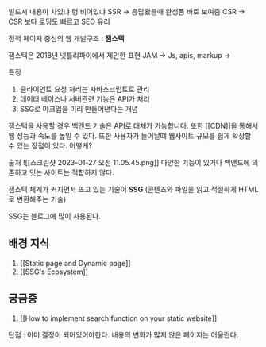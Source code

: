 ---
---

빌드시 내용이 차있냐 텅 비어있냐
SSR -> 응답왔을때 완성품 바로 보여줌
CSR -> CSR 보다 로딩도 빠르고 SEO 유리


정적 페이지 중심의 웹 개발구조 : **잼스텍** 

잼스텍은 2018년 넷틀리파이에서 제안한 표현 
JAM -> Js, apis, markup ->

특징 
1. 클라이언트 요청 처리는 자바스크립트로 관리
2. 데이터 베이스나 서버관련 기능은 API가 처리 
3. SSG로 마크업을 미리 만들어낸다는 개념


잼스택을 사용할 경우 백앤드 기술은 API로 대체가 가능합니다. 또한 [[CDN]]을 통해서 웹 성능과 속도를 높일 수 있다. 또한 사용자가 늘어날떄 웹사이트 규모를 쉽게 확장할 수 있는 장점이 있다. 어떻게? 

출처 ![[스크린샷 2023-01-27 오전 11.05.45.png]]
다양한 기능이 있거나 백앤드에 의존하고 잇는 사이트는 적합하지 않다. 


잼스텍 체계가 커지면서 뜨고 있는 기술이 **SSG** (콘텐츠와 파일을 읽고 적절하게 HTML로 변환해주는 기술)

SSG는 블로그에 많이 사용된다.

## 배경 지식 
1. [[Static page and Dynamic page]] 
2. [[SSG's Ecosystem]]


## 궁금증
1. [[How to implement search function on your static website]]

단점 : 이미 결정이 되어있어야한다. 내용의 변화가 많지 않은 페이지는 어울린다. 
